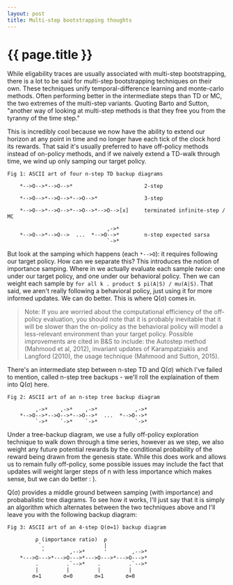 ```yaml
---
layout: post
title: Multi-step bootstrapping thoughts
---
```


{{ page.title }}
================

While eligability traces are usually associated with multi-step
bootstrapping, there is a lot to be said for multi-step bootstrapping
techniques on their own. These techniques unify temporal-difference
learning and monte-carlo methods. Often performing better in the
intermediate steps than TD or MC, the two extremes of the multi-step
variants. Quoting Barto and Sutton, "another way of looking at
multi-step methods is that they free you from the tyranny of the time
step."

This is incredibly cool because we now have the ability to extend our
horizon at any point in time and no longer have each tick of the clock
hord its rewards. That said it's usually preferred to have off-policy
methods instead of on-policy methods, and if we naively extend a TD-walk
through time, we wind up only samping our target policy.


    Fig 1: ASCII art of four n-step TD backup diagrams

        *-->O-->*-->O-->*                       2-step

        *-->O-->*-->O-->*-->O-->*               3-step

        *-->O-->*-->O-->*-->O-->*-->O-->[x]     terminated infinite-step / MC

                                    ,->*
        *-->O-->*-->O-->  ...  *-->O-->*        n-step expected sarsa
                                    `->*

But look at the samping which happens (each `*-->O`): it requires
following our target policy. How can we separate this? This introduces
the notion of importance samping. Where in we actually evaluate each
sample _twice_: one under our target policy, and one under our
behavioral policy. Then we can weight each sample by
`for all k . product $ pi(A|S) / mu(A|S)`. That said, we aren't really
following a behavioral policy, just using it for more informed
updates. We can do better. This is where Q(σ) comes in.

> Note: If you are worried about the computational efficiency of
> the off-policy evaluation, you should note that it is probably
> inevitable that it will be slower than the on-policy as the
> behavioral policy will model a less-relevant environment than your
> target policy. Possible improvements are cited in B&S to include:
> the Autostep method (Mahmood et al, 2012), invariant updates of
> Karampatziakis and Langford (2010), the usage technique (Mahmood and
> Sutton, 2015).

There's an intermediate step between n-step TD and Q(σ) which I've
failed to mention, called n-step tree backups - we'll roll the
explaination of them into Q(σ) here.


    Fig 2: ASCII art of an n-step tree backup diagram

             ,->*    ,->*    ,->*            ,->*
        *-->O-->*-->O-->*-->O-->*  ...  *-->O-->*
             `->*    `->*    `->*            `->*

Under a tree-backup diagram, we use a fully off-policy exploration
technique to walk down through a time series, however as we step, we
also weight any future potential rewards by the conditional probability
of the reward being drawn from the genesis state. While this does work
and allows us to remain fully off-policy, some possible issues may
include the fact that updates will weight larger steps of n with less
importance which makes sense, but we can do better : ).

Q(σ) provides a middle ground between samping (with importance) and
probabalistic tree diagrams. To see how it works, I'll just say that it
is simply an algorithm which alternates between the two techniques above
and I'll leave you with the following backup diagram:


    Fig 3: ASCII art of an 4-step Q(σ=1) backup diagram

             ρ (importance ratio)  ρ
              `.                   |
               '        ,-->*      '        ,-->*
        *--->O--->*--->O--->*--->O--->*--->O--->*
             .         .`-->*    .         .`-->*
             |         |         |         |
            σ=1       σ=0       σ=1       σ=0

